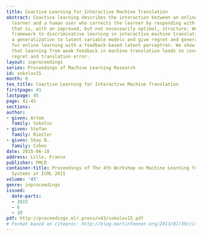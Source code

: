 ```yaml
---
title: Coactive Learning for Interactive Machine Translation
abstract: Coactive learning describes the interaction between an online structured
  learner and a human user who corrects the learner by responding with weak feedback,
  that is, with an improved, but not necessarily optimal, structure. We apply this
  framework to discriminative learning in interactive machine translation. We present
  a generalization to latent variable models and give regret and generalization bounds
  for online learning with a feedback-based latent perceptron. We show experimentally
  that learning from weak feedback in machine translation leads to convergence in
  regret and translation error.
layout: inproceedings
series: Proceedings of Machine Learning Research
id: sokolov15
month: 0
tex_title: Coactive Learning for Interactive Machine Translation
firstpage: 41
lastpage: 45
page: 41-45
sections: 
author:
- given: Artem
  family: Sokolov
- given: Stefan
  family: Riezler
- given: Shay B.
  family: Cohen
date: 2015-06-18
address: Lille, France
publisher: PMLR
container-title: Proceedings of The 4th Workshop on Machine Learning for Interactive
  Systems at ICML 2015
volume: '43'
genre: inproceedings
issued:
  date-parts:
  - 2015
  - 6
  - 18
pdf: http://proceedings.mlr.press/v43/sokolov15.pdf
# Format based on citeproc: http://blog.martinfenner.org/2013/07/30/citeproc-yaml-for-bibliographies/
---
```

